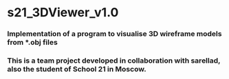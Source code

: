 # s21_3DViewer_v1.0

### Implementation of a program to visualise 3D wireframe models from *.obj files
### This is a team project developed in collaboration with sarellad, also the student of School 21 in Moscow.
